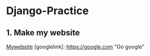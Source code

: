 # Django-Practice

## 1. Make my website

[Mywebsite](xoghsms.pythonanywhere.com, "My website")
[googlelink]: https://google.com "Go google"
